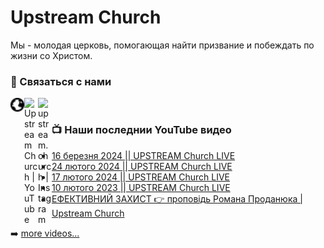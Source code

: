 # Upstream Church

Мы - молодая церковь, помогающая найти призвание и побеждать по жизни со Христом.

### 👥 Связаться с нами

[<img align="left" alt="upstream.life" width="22px" src="https://raw.githubusercontent.com/iconic/open-iconic/master/svg/globe.svg" />][website]
[<img align="left" alt="UpstreamChurch | YouTube" width="22px" src="https://cdn.jsdelivr.net/npm/simple-icons@v3/icons/youtube.svg" />][youtube]
[<img align="left" alt="upstream.church | Instagram" width="22px" src="https://cdn.jsdelivr.net/npm/simple-icons@v3/icons/instagram.svg" />][instagram]

<br />

### 📺 Наши последнии YouTube видео
<!-- YOUTUBE:START -->
- [16 березня 2024 || UPSTREAM Church LIVE](https://www.youtube.com/watch?v=i6rRtZbDEI8)
- [24 лютого 2024 || UPSTREAM Church LIVE](https://www.youtube.com/watch?v=aKyrIfzqv0g)
- [17 лютого 2024 || UPSTREAM Church LIVE](https://www.youtube.com/watch?v=bvJvmJasF60)
- [10 лютого 2023 || UPSTREAM Church LIVE](https://www.youtube.com/watch?v=GH7lrYEMUIA)
- [ЕФЕКТИВНИЙ ЗАХИСТ 👉 проповідь Романа Проданюка | Upstream Church](https://www.youtube.com/watch?v=yQI0UHJTX1I)
<!-- YOUTUBE:END -->

➡️ [more videos...](https://youtube.com/UpstreamChurch)

[website]: https://upstream.life/
[youtube]: https://youtube.com/UpstreamChurch
[instagram]: https://www.instagram.com/upstream.church
